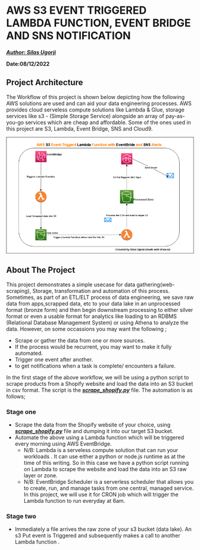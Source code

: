 # AWS S3 EVENT TRIGGERED LAMBDA FUNCTION, EVENT BRIDGE AND SNS NOTIFICATION

**_[Author: Silas Ugorji](https://www.linkedin.com/in/silas-ugorji/)_**

**Date:08/12/2022**

## Project Architecture
The Workflow of this project is shown below depicting how the following AWS solutions are used and can aid your      data engineering processes. AWS provides cloud serveless compute solutions like Lambda & Glue, storage services      like s3 - (Simple Storage Service) alongside an array of pay-as-you-go services which are cheap and affordable.      Some of the ones used in this project are S3, Lambda, Event Bridge, SNS and Cloud9.


![alt text](https://github.com/silas247/AWS_S3_Lambda_Data_Transformation/blob/main/AWS_S3_Project.png?raw=true)

## About The Project
This project demonstrates a simple usecase for data gathering(web-scraping), Storage, transformation and automation of this process. Sometimes, as part of an ETL/ELT process of data engineering, we save raw data from apps,scrapped data, etc to your data lake in an unprocessed format (bronze form) and then begin downstream processing to either silver format or even a usable format for analytics like loading to an RDBMS (Relational Database Management System) or using Athena to analyze the data. However, on some occassions you may want the following ;

* Scrape or gather the data from one or more sources. 
* If the process would be recurrent, you may want to make it fully automated.
* Trigger one event after another.
* to get notifications when a task is complete/ encounters a failure.

In the first stage of the above workflow, we will be using a python script to scrape products from a Shopify website and load the data into an S3 bucket in csv format. The script is the **_[scrape_shopify.py](https://github.com/silas247/AWS_S3_Lambda_Data_Transformation/blob/main/scrape_data.py)_** file. The automation is as follows;
### Stage one

* Scrape the data from the Shopify website of your choice, using **_[scrape_shopify.py](https://github.com/silas247/AWS_S3_Lambda_Data_Transformation/blob/main/scrape_data.py)_** file and dumping it into our target S3 bucket.
* Automate the above using a Lambda function which will be triggered every morning using AWS EventBridge. 
    * N/B: Lambda is a serveless compute solution that can run your workloads . It can use either a python or node.js runtime as at the time of this writing. So in this case we have a python script running on Lambda to scrape the website and load the data into an S3 raw layer or zone. 
    * N/B: EventBridge Scheduler is a serverless scheduler that allows you to create, run, and manage tasks from one central, managed service. In this project, we will use it for CRON job which will trigger the Lambda function to run everyday at 6am.

### Stage two

* Immediately a file arrives the raw zone of your s3 bucket (data lake).
An s3 Put event is Triggered and subsequently makes a call to another Lambda function . 
